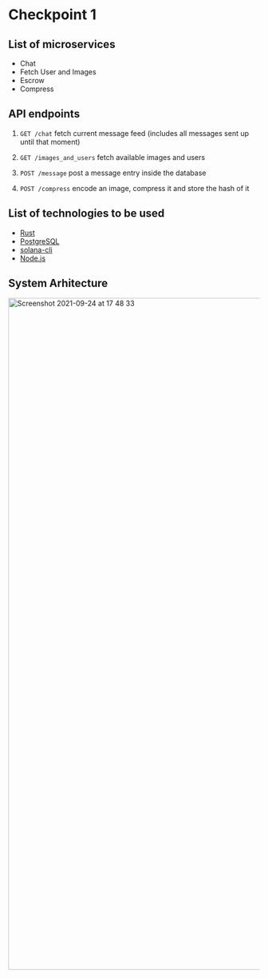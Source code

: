 Checkpoint 1
===============

List of microservices
-----

* Chat
* Fetch User and Images
* Escrow
* Compress

API endpoints
-----

1. `GET /chat` fetch current message feed (includes all messages sent up until that moment)


2. `GET /images_and_users` fetch available images and users


3. `POST /message` post a message entry inside the database


4. `POST /compress` encode an image, compress it and store the hash of it

List of technologies to be used
-----

* [Rust](https://www.rust-lang.org)
* [PostgreSQL](https://www.postgresql.org)
* [solana-cli](https://docs.solana.com)
* [Node.js](https://nodejs.org/en/)

System Arhitecture
-----

<img width="1344" alt="Screenshot 2021-09-24 at 17 48 33" src="https://user-images.githubusercontent.com/51786337/134705010-e75a356e-84d3-4d1e-9a8e-c5415362ad76.png">
